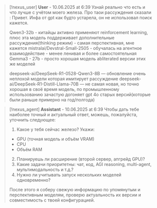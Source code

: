 >[!nexus_user] **User** - 10.06.2025 at 6:39
> Узнай реально что есть и что лучше с учётом моего железа. Про таои рассуждения сказали : Привет. Инфа от gpt как будто устарела, он не использовал поиск кажется. 
> 
> Qwen3-32b - китайцы активно применяют reinforcement learning, плюс эта модель поддерживает дополнительные рассуждения(thinking режим) - самая перспективная, мне кажется
> mistralai/Devstral-Small-2505 - обучалась на агентное взаимодействие - менее ленивая и более самостоятельная
> Gemma3 - 27b - просто хорошая модель
> abliterated версии этих же моделей
> 
> deepseek-ai/DeepSeek-R1-0528-Qwen3-8B — обновление очень неплохой модели которая имитирует рассуждение
> deepseek-ai/DeepSeek-R1-Distill-Llama-70B — не самая новая, но точно хорошая в своё время модель, по промышленному использованию зачастую догоняет gpt 4o старых версий(которые были раньше примерно на год/полгода)
<!-- UID: 52eccf8d-995b-4c10-a176-6507a678f7b7 -->




>[!nexus_agent] **Assistant** - 10.06.2025 at 6:39
> Чтобы дать тебе наиболее точный и актуальный ответ, можешь, пожалуйста, уточнить следующее:
> 
> 1. Какое у тебя сейчас железо? Укажи:
>  - GPU (точная модель и объём VRAM)
>  - CPU
>  - Объём RAM
> 2. Планируешь ли расширение (второй сервер, апгрейд GPU)?
> 3. Какие задачи приоритетны: чат, код, AGI reasoning, multi-agent, мультимодальность и т.д.?
> 4. Нужно ли учитывать запуск нескольких моделей одновременно?
> 
> После этого я соберу свежую информацию по упомянутым и перспективным моделям, проверю актуальность их версии и совместимость с твоей конфигурацией.
<!-- UID: 39fe280b-2bc1-48b3-962e-b7caca0e9f2b -->